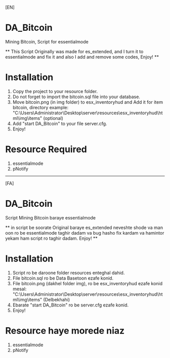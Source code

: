 [EN]

# DA_Bitcoin
Mining Bitcoin, Script for essentialmode 

** This Script Originally was made for es_extended, and I turn it to essentialmode and fix it and also I add and remove some codes, Enjoy! **
# Installation
1) Copy the project to your resource folder.
2) Do not forget to import the bitcoin.sql file into your database.
3) Move bitcoin.png (in img folder) to esx_inventoryhud and Add it for item bitcoin, directory example: "C:\Users\Administrator\Desktop\server\resources\esx_inventoryhud\html\img\items" (optional)
4) Add "start DA_Bitcoin" to your file server.cfg.
5) Enjoy!

# Resource Required
1) essentialmode
2) pNotify

--------------------------------------------------------
[FA]

# DA_Bitcoin
Script Mining Bitcoin baraye essentialmode

** in script be soorate Original baraye es_extended neveshte shode va man oon ro be essentialmode taghir dadam va bug hasho fix kardam va hamintor yekam ham script ro taghir dadam. Enjoy! **

# Installation
1) Script ro be daroone folder resources enteghal dahid.  
2) File bitcoin.sql ro be Data Basetoon ezafe konid.
3) File bitcoin.png (dakhel folder img), ro be esx_inventoryhud ezafe konid mesal: "C:\Users\Administrator\Desktop\server\resources\esx_inventoryhud\html\img\items" (Delbekhahi)
4) Ebarate "start DA_Bitcoin" ro be server.cfg ezafe konid.
5) Enjoy!

# Resource haye morede niaz
1) essentialmode
2) pNotify
